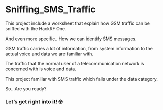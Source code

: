 # Sniffing_SMS_Traffic


<div>This project include a worksheet that explain how GSM traffic can be sniffed with the HackRF One.

And even more specific.. 
How we can identify SMS messages.</div>

<div>GSM traffic carries a lot of information, from system information to the actual voice and data we are familiar with.

The traffic that the normal user of a telecommunication network is concerned with is voice and data. 

This project familiar with SMS traffic which falls under the data category.</div>

<p>So...Are you ready?</p>

### Let’s get right into it! :nerd_face:
